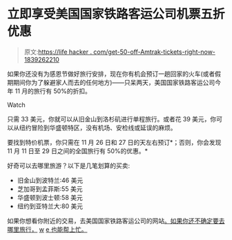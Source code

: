 # 立即享受美国国家铁路客运公司机票五折优惠

> 原文:[https://life hacker . com/get-50-off-Amtrak-tickets-right-now-1839262210](https://lifehacker.com/get-50-off-amtrak-tickets-right-now-1839262210)

如果你还没有为感恩节做好旅行安排，现在你有机会预订一趟回家的火车(或者假期期间你为了躲避家人而去的任何地方)——只呆两天，美国国家铁路客运公司今年 11 月的旅行有 50%的折扣。

Watch

只需 33 美元，你就可以从旧金山到洛杉矶进行单程旅行。或者花 39 美元，你可以从纽约冒险到华盛顿特区，没有机场、安检线或延误的麻烦。

要找到特价机票，你只需在 11 月 26 日和 27 日的天左右预订*；否则，你会发现 11 月 11 日至 29 日之间的全国旅行有 50%的优惠。*

好奇可以去哪里旅游？以下是几笔划算的买卖:

*   旧金山到波特兰:46 美元
*   芝加哥到孟菲斯:55 美元
*   华盛顿到波士顿:58 美元
*   纽约到亚特兰大:80 美元

如果你想看你附近的交易，去美国国家铁路客运公司的网站[。如果你还不确定要去哪里旅行，](https://www.amtrak.com/fall-getaway) [w](https://lifehacker.com/pick-your-next-vacation-destination-based-on-price-or-w-1839008119) [e 也能帮上忙。](https://lifehacker.com/pick-your-next-vacation-destination-based-on-price-or-w-1839008119)